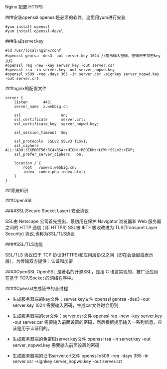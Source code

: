 Nginx 配置 HTTPS

###安装openssl
openssl是必须的软件，这里用yum进行安装

	#yum install openssl
	#yum install openssl-devel

###生成server.key

	#cd /usr/local/nginx/conf
	#openssl genrsa -des3 -out server.key 1024 //提示输入密码，密码用于加密key文件.
	#openssl req -new -key server.key -out server.csr
	#openssl rsa -in server.key -out server_nopwd.key
	#openssl x509 -req -days 365 -in server.csr -signkey server_nopwd.key -out server.crt

###nginx的配置文件

	server {
	    listen       443;
	    server_name  x.webbig.cn
	
	    ssl                  on;
	    ssl_certificate      server.crt;
	    ssl_certificate_key  server_nopwd.key;
	
	    ssl_session_timeout  5m;
	
	    ssl_protocols  SSLv2 SSLv3 TLSv1;
	    ssl_ciphers  ALL:!ADH:!EXPORT56:RC4+RSA:+HIGH:+MEDIUM:+LOW:+SSLv2:+EXP;
	    ssl_prefer_server_ciphers   on;
	
	    location / {
	        root   /www/x.webbig.cn;
	        index  index.php index.html;
	    }
	}




##背景知识

###OpenSSL

####SSL(Secure Socket Layer) 安全协议

SSL由 Netscape 公司首先提出，最初用在保护 Navigator 浏览器和 Web 服务器之间的 HTTP 通信 ( 即 HTTPS)
SSL被 IETF 吸收改进为 TLS(Transport Layer Security) 协议,也称为SSL/TLS协议

####SSL/TLS功能

SSL/TLS 协议位于 TCP 协议(HTTPS)和应用层协议之间（即在会话层或表示层），为传输双方提供：认证和加密

####OpenSSL
OpenSSL 是著名的开源SSL，是用 C 语言实现的，被广泛应用在基于 TCP/Socket 的网络程序中。

####Openssl生成证书的全过程

- 生成服务器端的key文件：server.key文件
openssl genrsa -des3 -out server.key 1024
需要输入密码，生成csr文件时会用到

- 生成服务器端的csr文件：server.csr文件
openssl req -new -key server.key -out server.csr
需要输入前面设置的密码，然后根据提示输入一系列信息，应该是用于认证用的。

- 生成服务器端的免密码server.key文件
openssl rsa -in server.key -out server_nopwd.key
需要输入前面设置的密码

- 生成服务器端的证书server.crt文件
openssl x509 -req -days 365 -in server.csr -signkey server_nopwd.key -out server.crt
	


